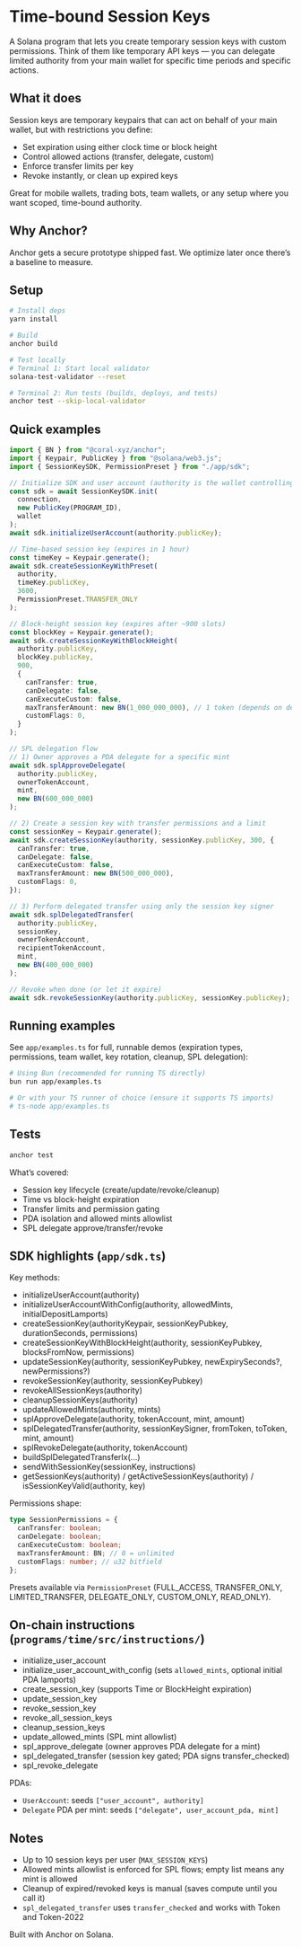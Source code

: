# Time-bound Session Keys

A Solana program that lets you create temporary session keys with custom permissions. Think of them like temporary API keys — you can delegate limited authority from your main wallet for specific time periods and specific actions.

## What it does

Session keys are temporary keypairs that can act on behalf of your main wallet, but with restrictions you define:

- Set expiration using either clock time or block height
- Control allowed actions (transfer, delegate, custom)
- Enforce transfer limits per key
- Revoke instantly, or clean up expired keys

Great for mobile wallets, trading bots, team wallets, or any setup where you want scoped, time-bound authority.

## Why Anchor?

Anchor gets a secure prototype shipped fast. We optimize later once there’s a baseline to measure.

## Setup

```bash
# Install deps
yarn install

# Build
anchor build

# Test locally
# Terminal 1: Start local validator
solana-test-validator --reset

# Terminal 2: Run tests (builds, deploys, and tests)
anchor test --skip-local-validator
```

## Quick examples

```typescript
import { BN } from "@coral-xyz/anchor";
import { Keypair, PublicKey } from "@solana/web3.js";
import { SessionKeySDK, PermissionPreset } from "./app/sdk";

// Initialize SDK and user account (authority is the wallet controlling the user account PDA)
const sdk = await SessionKeySDK.init(
  connection,
  new PublicKey(PROGRAM_ID),
  wallet
);
await sdk.initializeUserAccount(authority.publicKey);

// Time-based session key (expires in 1 hour)
const timeKey = Keypair.generate();
await sdk.createSessionKeyWithPreset(
  authority,
  timeKey.publicKey,
  3600,
  PermissionPreset.TRANSFER_ONLY
);

// Block-height session key (expires after ~900 slots)
const blockKey = Keypair.generate();
await sdk.createSessionKeyWithBlockHeight(
  authority.publicKey,
  blockKey.publicKey,
  900,
  {
    canTransfer: true,
    canDelegate: false,
    canExecuteCustom: false,
    maxTransferAmount: new BN(1_000_000_000), // 1 token (depends on decimals)
    customFlags: 0,
  }
);

// SPL delegation flow
// 1) Owner approves a PDA delegate for a specific mint
await sdk.splApproveDelegate(
  authority.publicKey,
  ownerTokenAccount,
  mint,
  new BN(600_000_000)
);

// 2) Create a session key with transfer permissions and a limit
const sessionKey = Keypair.generate();
await sdk.createSessionKey(authority, sessionKey.publicKey, 300, {
  canTransfer: true,
  canDelegate: false,
  canExecuteCustom: false,
  maxTransferAmount: new BN(500_000_000),
  customFlags: 0,
});

// 3) Perform delegated transfer using only the session key signer
await sdk.splDelegatedTransfer(
  authority.publicKey,
  sessionKey,
  ownerTokenAccount,
  recipientTokenAccount,
  mint,
  new BN(400_000_000)
);

// Revoke when done (or let it expire)
await sdk.revokeSessionKey(authority.publicKey, sessionKey.publicKey);
```

## Running examples

See `app/examples.ts` for full, runnable demos (expiration types, permissions, team wallet, key rotation, cleanup, SPL delegation):

```bash
# Using Bun (recommended for running TS directly)
bun run app/examples.ts

# Or with your TS runner of choice (ensure it supports TS imports)
# ts-node app/examples.ts
```

## Tests

```bash
anchor test
```

What’s covered:

- Session key lifecycle (create/update/revoke/cleanup)
- Time vs block-height expiration
- Transfer limits and permission gating
- PDA isolation and allowed mints allowlist
- SPL delegate approve/transfer/revoke

## SDK highlights (`app/sdk.ts`)

Key methods:

- initializeUserAccount(authority)
- initializeUserAccountWithConfig(authority, allowedMints, initialDepositLamports)
- createSessionKey(authorityKeypair, sessionKeyPubkey, durationSeconds, permissions)
- createSessionKeyWithBlockHeight(authority, sessionKeyPubkey, blocksFromNow, permissions)
- updateSessionKey(authority, sessionKeyPubkey, newExpirySeconds?, newPermissions?)
- revokeSessionKey(authority, sessionKeyPubkey)
- revokeAllSessionKeys(authority)
- cleanupSessionKeys(authority)
- updateAllowedMints(authority, mints)
- splApproveDelegate(authority, tokenAccount, mint, amount)
- splDelegatedTransfer(authority, sessionKeySigner, fromToken, toToken, mint, amount)
- splRevokeDelegate(authority, tokenAccount)
- buildSplDelegatedTransferIx(...)
- sendWithSessionKey(sessionKey, instructions)
- getSessionKeys(authority) / getActiveSessionKeys(authority) / isSessionKeyValid(authority, key)

Permissions shape:

```typescript
type SessionPermissions = {
  canTransfer: boolean;
  canDelegate: boolean;
  canExecuteCustom: boolean;
  maxTransferAmount: BN; // 0 = unlimited
  customFlags: number; // u32 bitfield
};
```

Presets available via `PermissionPreset` (FULL_ACCESS, TRANSFER_ONLY, LIMITED_TRANSFER, DELEGATE_ONLY, CUSTOM_ONLY, READ_ONLY).

## On-chain instructions (`programs/time/src/instructions/`)

- initialize_user_account
- initialize_user_account_with_config (sets `allowed_mints`, optional initial PDA lamports)
- create_session_key (supports Time or BlockHeight expiration)
- update_session_key
- revoke_session_key
- revoke_all_session_keys
- cleanup_session_keys
- update_allowed_mints (SPL mint allowlist)
- spl_approve_delegate (owner approves PDA delegate for a mint)
- spl_delegated_transfer (session key gated; PDA signs transfer_checked)
- spl_revoke_delegate

PDAs:

- `UserAccount`: seeds `["user_account", authority]`
- `Delegate` PDA per mint: seeds `["delegate", user_account_pda, mint]`

## Notes

- Up to 10 session keys per user (`MAX_SESSION_KEYS`)
- Allowed mints allowlist is enforced for SPL flows; empty list means any mint is allowed
- Cleanup of expired/revoked keys is manual (saves compute until you call it)
- `spl_delegated_transfer` uses `transfer_checked` and works with Token and Token-2022

Built with Anchor on Solana.

